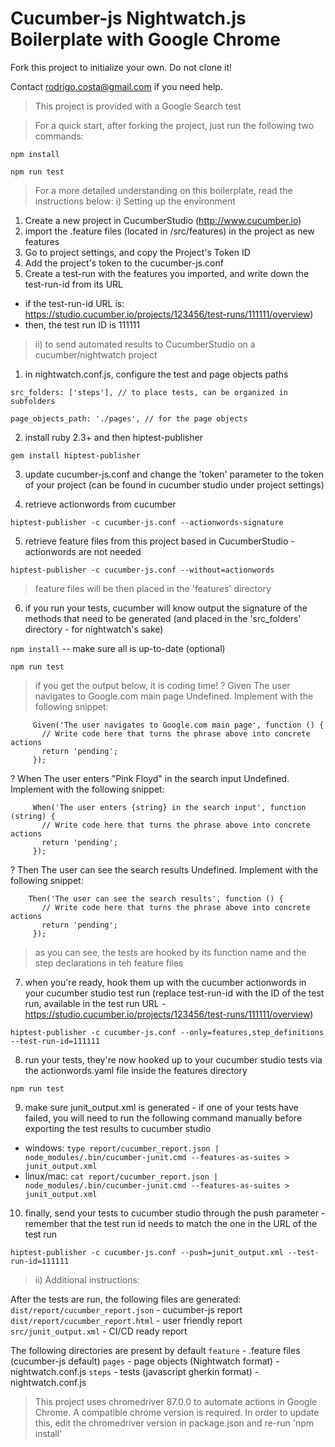# Cucumber-js Nightwatch.js Boilerplate with Google Chrome

Fork this project to initialize your own. Do not clone it!

Contact rodrigo.costa@gmail.com if you need help.

> This project is provided with a Google Search test 

> For a quick start, after forking the project, just run the following two commands:

`npm install`

`npm run test`

> For a more detailed understanding on this boilerplate, read the instructions below:
> i) Setting up the environment
1) Create a new project in CucumberStudio (http://www.cucumber.io)
2) import the .feature files (located in /src/features) in the project as new features 
3) Go to project settings, and copy the Project's Token ID
4) Add the project's token to the cucumber-js.conf
5) Create a test-run with the features you imported, and write down the test-run-id from its URL
- if the test-run-id URL is: https://studio.cucumber.io/projects/123456/test-runs/111111/overview)
- then, the test run ID is 111111

> ii) to send automated results to CucumberStudio on a cucumber/nightwatch project

1) in nightwatch.conf.js, configure the test and page objects paths

`src_folders: ['steps'], // to place tests, can be organized in subfolders`

`page_objects_path: './pages', // for the page objects`

2) install ruby 2.3+ and then hiptest-publisher

 `gem install hiptest-publisher`

3) update cucumber-js.conf and change the 'token' parameter to the token of your project (can be found in cucumber studio under project settings)

4) retrieve actionwords from cucumber

`hiptest-publisher -c cucumber-js.conf --actionwords-signature`

5) retrieve feature files from this project based in CucumberStudio - actionwords are not needed

`hiptest-publisher -c cucumber-js.conf --without=actionwords`

> feature files will be then placed in the 'features' directory

6) if you run your tests, cucumber will know output the signature of the methods that need to be generated (and placed in the 'src_folders' directory - for nightwatch's sake)

`npm install` -- make sure all is up-to-date (optional)

`npm run test`


> if you get the output below, it is coding time!
   ? Given The user navigates to Google.com main page
       Undefined. Implement with the following snippet:
         
         Given('The user navigates to Google.com main page', function () {
           // Write code here that turns the phrase above into concrete actions
           return 'pending';
         });

   ? When The user enters "Pink Floyd" in the search input
       Undefined. Implement with the following snippet:
         
         When('The user enters {string} in the search input', function (string) {
           // Write code here that turns the phrase above into concrete actions
           return 'pending';
         });

   ? Then The user can see the search results
       Undefined. Implement with the following snippet:
         
        Then('The user can see the search results', function () {
           // Write code here that turns the phrase above into concrete actions
           return 'pending';
         });

> as you can see, the tests are hooked by its function name and the step declarations in teh feature files 

7) when you're ready, hook them up with the cucumber actionwords in your cucumber studio test run (replace test-run-id with the ID of the test run, available in the test run URL - https://studio.cucumber.io/projects/123456/test-runs/111111/overview)

`hiptest-publisher -c cucumber-js.conf --only=features,step_definitions --test-run-id=111111`

8) run your tests, they're now hooked up to your cucumber studio tests via the actionwords.yaml file inside the features directory

`npm run test`

9) make sure junit_output.xml is generated - if one of your tests have failed, you will need to run the following command manually before exporting the test results to cucumber studio

- windows:    `type report/cucumber_report.json | node_modules/.bin/cucumber-junit.cmd --features-as-suites > junit_output.xml`
- linux/mac:  `cat report/cucumber_report.json | node_modules/.bin/cucumber-junit.cmd --features-as-suites > junit_output.xml`

10) finally, send your tests to cucumber studio through the push parameter - remember that the test run id needs to match the one in the URL of the test run

`hiptest-publisher -c cucumber-js.conf --push=junit_output.xml --test-run-id=111111`


> ii) Additional instructions:

After the tests are run, the following files are generated:
`dist/report/cucumber_report.json` - cucumber-js report
`dist/report/cucumber_report.html` - user friendly report
`src/junit_output.xml` - CI/CD ready report

The following directories are present by default
`feature` - .feature files (cucumber-js default)
`pages` - page objects (Nightwatch format) - nightwatch.conf.js
`steps` - tests (javascript gherkin format) - nightwatch.conf.js


> This project uses chromedriver 87.0.0 to automate actions in Google Chrome. A compatible chrome version is required. In order to update this, edit the chromedriver version in package.json and re-run 'npm install'
